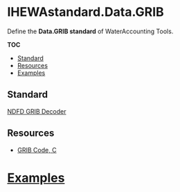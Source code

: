 # IHEWAstandard.Data.GRIB

Define the **Data.GRIB standard** of WaterAccounting Tools.

**TOC**

  - [Standard](#standard)
  - [Resources](#resources)
  - [Examples](#examples)


## Standard

[NDFD GRIB Decoder](https://www.weather.gov/mdl/degrib_home)

## Resources

  - [GRIB Code, C](https://www.weather.gov/mdl/degrib_archive)


# [Examples](examples/README.md#grib)

